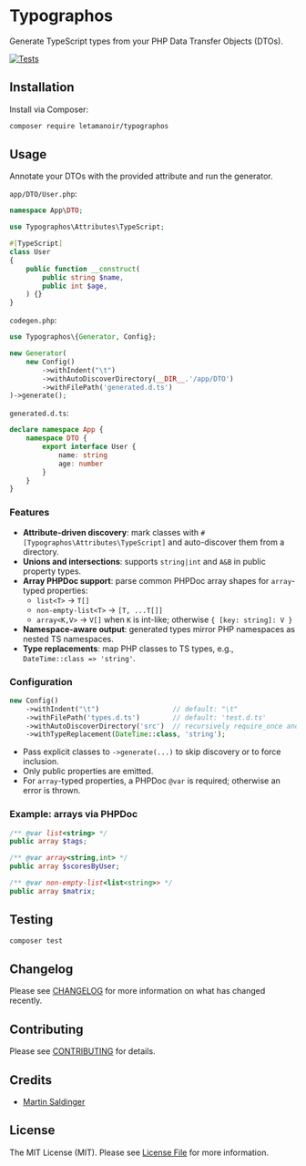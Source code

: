 # Typographos

Generate TypeScript types from your PHP Data Transfer Objects (DTOs).

<!-- [![Latest Version on Packagist](https://img.shields.io/packagist/v/letamanoir/php-ts-gen.svg?style=flat-square)](https://packagist.org/packages/letamanoir/php-ts-gen) -->
[![Tests](https://img.shields.io/github/actions/workflow/status/LeTamanoir/php-ts-gen/run-tests.yml?branch=main&label=tests&style=flat-square)](https://github.com/LeTamanoir/php-ts-gen/actions/workflows/run-tests.yml)
<!-- [![Total Downloads](https://img.shields.io/packagist/dt/letamanoir/php-ts-gen.svg?style=flat-square)](https://packagist.org/packages/letamanoir/php-ts-gen) -->


## Installation

Install via Composer:

```bash
composer require letamanoir/typographos
```

## Usage

Annotate your DTOs with the provided attribute and run the generator.

`app/DTO/User.php`:
```php
namespace App\DTO;

use Typographos\Attributes\TypeScript;

#[TypeScript]
class User
{
    public function __construct(
        public string $name,
        public int $age,
    ) {}
}
```

`codegen.php`:
```php
use Typographos\{Generator, Config};

new Generator(
    new Config()
        ->withIndent("\t")
        ->withAutoDiscoverDirectory(__DIR__.'/app/DTO')
        ->withFilePath('generated.d.ts')
)->generate();
```

`generated.d.ts`:
```ts
declare namespace App {
    namespace DTO {
        export interface User {
            name: string
            age: number
        }
    }
}
```

### Features

- **Attribute-driven discovery**: mark classes with `#[Typographos\Attributes\TypeScript]` and auto-discover them from a directory.
- **Unions and intersections**: supports `string|int` and `A&B` in public property types.
- **Array PHPDoc support**: parse common PHPDoc array shapes for `array`-typed properties:
  - `list<T>` → `T[]`
  - `non-empty-list<T>` → `[T, ...T[]]`
  - `array<K,V>` → `V[]` when `K` is int-like; otherwise `{ [key: string]: V }`
- **Namespace-aware output**: generated types mirror PHP namespaces as nested TS namespaces.
- **Type replacements**: map PHP classes to TS types, e.g., `DateTime::class => 'string'`.

### Configuration

```php
new Config()
    ->withIndent("\t")                  // default: "\t"
    ->withFilePath('types.d.ts')        // default: 'test.d.ts'
    ->withAutoDiscoverDirectory('src')  // recursively require_once and scan for #[TypeScript]
    ->withTypeReplacement(DateTime::class, 'string');
```

- Pass explicit classes to `->generate(...)` to skip discovery or to force inclusion.
- Only public properties are emitted.
- For `array`-typed properties, a PHPDoc `@var` is required; otherwise an error is thrown.

### Example: arrays via PHPDoc

```php
/** @var list<string> */
public array $tags;

/** @var array<string,int> */
public array $scoresByUser;

/** @var non-empty-list<list<string>> */
public array $matrix;
```

## Testing

```bash
composer test
```

## Changelog

Please see [CHANGELOG](CHANGELOG.md) for more information on what has changed recently.

## Contributing

Please see [CONTRIBUTING](https://github.com/spatie/.github/blob/main/CONTRIBUTING.md) for details.

## Credits

- [Martin Saldinger](https://github.com/LeTamanoir)

## License

The MIT License (MIT). Please see [License File](LICENSE.md) for more information.
